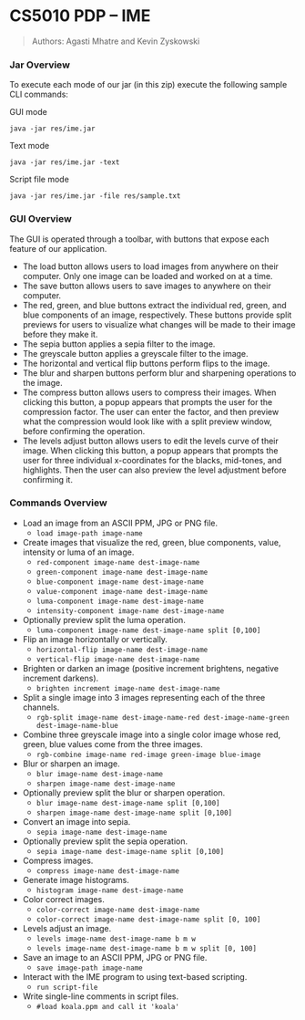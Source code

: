 # CS5010 PDP – IME

> Authors: Agasti Mhatre and Kevin Zyskowski

### Jar Overview

To execute each mode of our jar (in this zip) execute the following sample CLI commands:

GUI mode

```
java -jar res/ime.jar
```

Text mode

```
java -jar res/ime.jar -text
```

Script file mode

```
java -jar res/ime.jar -file res/sample.txt
```

### GUI Overview

The GUI is operated through a toolbar, with buttons that expose each feature of our application.

- The load button allows users to load images from anywhere on their computer. Only one image can be loaded and worked
  on at a time.
- The save button allows users to save images to anywhere on their computer.
- The red, green, and blue buttons extract the individual red, green, and blue components of an image, respectively.
  These buttons provide split previews for users to visualize what changes will be made to their image before they make
  it.
- The sepia button applies a sepia filter to the image.
- The greyscale button applies a greyscale filter to the image.
- The horizontal and vertical flip buttons perform flips to the image.
- The blur and sharpen buttons perform blur and sharpening operations to the image.
- The compress button allows users to compress their images. When clicking this button, a popup appears that prompts the
  user for the compression factor. The user can enter the factor, and then preview what the compression would look like
  with a split preview window, before confirming the operation.
- The levels adjust button allows users to edit the levels curve of their image. When clicking this button, a popup
  appears that prompts the user for three individual x-coordinates for the blacks, mid-tones, and highlights. Then the
  user can also preview the level adjustment before confirming it.

### Commands Overview

- Load an image from an ASCII PPM, JPG or PNG file.
    - `load image-path image-name`
- Create images that visualize the red, green, blue components, value, intensity or luma of an image.
    - `red-component image-name dest-image-name`
    - `green-component image-name dest-image-name`
    - `blue-component image-name dest-image-name`
    - `value-component image-name dest-image-name`
    - `luma-component image-name dest-image-name`
    - `intensity-component image-name dest-image-name`
- Optionally preview split the luma operation.
    - `luma-component image-name dest-image-name split [0,100]`
- Flip an image horizontally or vertically.
    - `horizontal-flip image-name dest-image-name`
    - `vertical-flip image-name dest-image-name`
- Brighten or darken an image (positive increment brightens, negative increment darkens).
    - `brighten increment image-name dest-image-name`
- Split a single image into 3 images representing each of the three channels.
    - `rgb-split image-name dest-image-name-red dest-image-name-green dest-image-name-blue`
- Combine three greyscale image into a single color image whose red, green, blue values come from the three images.
    - `rgb-combine image-name red-image green-image blue-image`
- Blur or sharpen an image.
    - `blur image-name dest-image-name`
    - `sharpen image-name dest-image-name`
- Optionally preview split the blur or sharpen operation.
    - `blur image-name dest-image-name split [0,100]`
    - `sharpen image-name dest-image-name split [0,100]`
- Convert an image into sepia.
    - `sepia image-name dest-image-name`
- Optionally preview split the sepia operation.
    - `sepia image-name dest-image-name split [0,100]`
- Compress images.
    - `compress image-name dest-image-name`
- Generate image histograms.
    - `histogram image-name dest-image-name`
- Color correct images.
    - `color-correct image-name dest-image-name`
    - `color-correct image-name dest-image-name split [0, 100]`
- Levels adjust an image.
    - `levels image-name dest-image-name b m w`
    - `levels image-name dest-image-name b m w split [0, 100]`
- Save an image to an ASCII PPM, JPG or PNG file.
    - `save image-path image-name`
- Interact with the IME program to using text-based scripting.
    - `run script-file`
- Write single-line comments in script files.
    - `#load koala.ppm and call it 'koala'`
